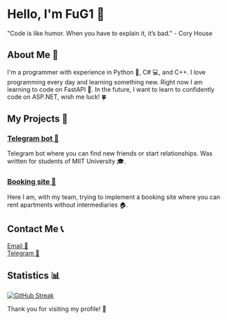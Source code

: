 <!DOCTYPE html>
<html lang="en">
<head>
    <meta charset="UTF-8">
    <meta name="viewport" content="width=device-width, initial-scale=1.0">
</head>
<body>

<h1>Hello, I'm FuG1 👋</h1>

<div class="quote">"Code is like humor. When you have to explain it, it’s bad." - Cory House</div>

<h2>About Me 🤖</h2>
<p>I'm a programmer with experience in Python 🐍, C# 💻, and C++. I love programming every day and learning something new. Right now I am learning to code on FastAPI 🚀. In the future, I want to learn to confidently code on ASP.NET, wish me luck! 🍀</p>

<h2>My Projects 📂</h2>
<div class="project">
    <h3><a href="https://github.com/FuG1/MIITBOT">Telegram bot 🤖</a></h3>
    <p>Telegram bot where you can find new friends or start relationships. Was written for students of MIIT University 🎓.</p>
</div>
<div class="project">
    <h3><a href="https://github.com/FuG1/domaren">Booking site 🏨</a></h3>
    <p>Here I am, with my team, trying to implement a booking site where you can rent apartments without intermediaries 🏠.</p>
</div>

<h2 class="contact">Contact Me 📞</h2>
<p>
    <a href="mailto:a9685679275@gmail.com">Email 📧</a><br>
    <a href="https://t.me/sbpeth">Telegram 📱</a>
</p>

<div class="stats">
    <h2>Statistics 📊</h2>
    <a href="https://git.io/streak-stats"><img src="https://streak-stats.demolab.com?user=FuG1&theme=dark&hide_border=true&short_numbers=true" alt="GitHub Streak" /></a> 
</div>

<div class="footer">
    <p>Thank you for visiting my profile! 🌟</p>
</div>

</body>
</html>
